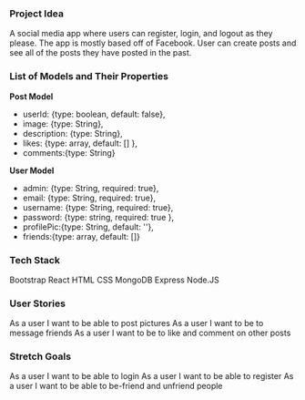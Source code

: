 ### Project Idea
A social media app where users can register, login, and logout as they please. The app is mostly based off of Facebook. User can create posts and see all of the posts they have posted in the past.

### List of Models and Their Properties

**Post Model**

- userId: {type: boolean, default: false},
- image: {type: String},
- description: {type: String},
- likes: {type: array, default: [] },
- comments:{type: String}

**User Model**

- admin: {type: String, required: true},
- email: {type: String, required: true},
- username: {type: String, required: true},
- password: {type: string, required: true },
- profilePic:{type: String, default: ''},
- friends:{type: array, default: []}

### Tech Stack 
Bootstrap
React
HTML
CSS
MongoDB
Express
Node.JS

### User Stories
As a user I want to be able to post pictures
As a user I want to be to message friends
As a user I want to be to like and comment on other posts

### Stretch Goals
As a user I want to be able to login
As a user I want to be able to register
As a user I want to be able to be-friend and unfriend people
